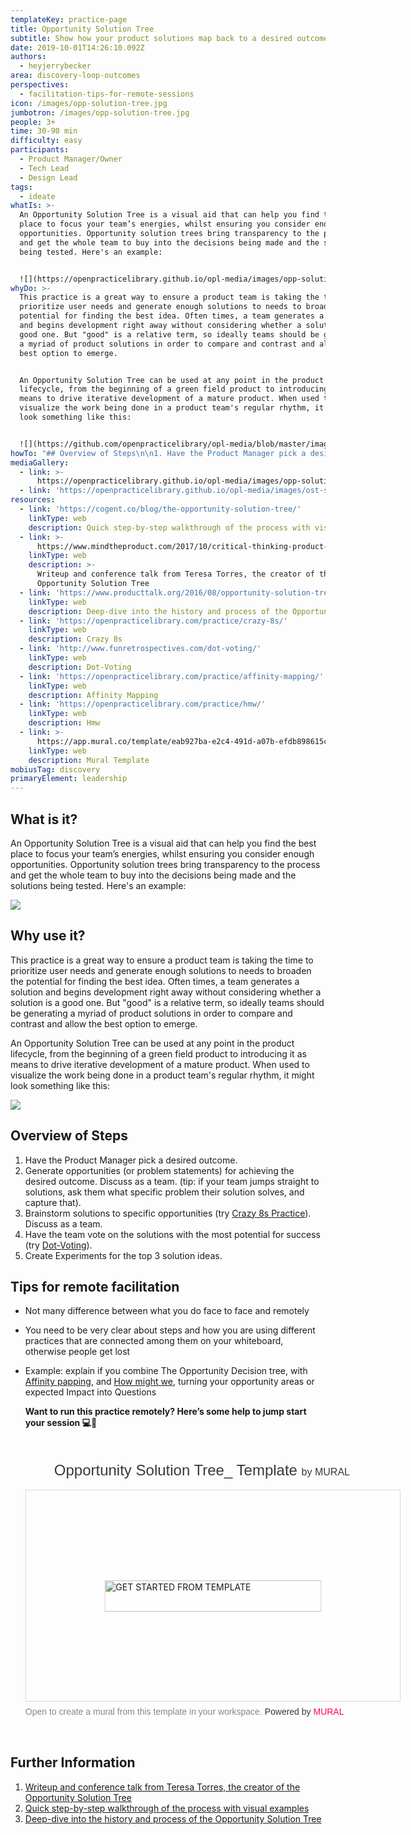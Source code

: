 ```yaml
---
templateKey: practice-page
title: Opportunity Solution Tree
subtitle: Show how your product solutions map back to a desired outcome
date: 2019-10-01T14:26:10.092Z
authors:
  - heyjerrybecker
area: discovery-loop-outcomes
perspectives:
  - facilitation-tips-for-remote-sessions
icon: /images/opp-solution-tree.jpg
jumbotron: /images/opp-solution-tree.jpg
people: 3+
time: 30-90 min
difficulty: easy
participants:
  - Product Manager/Owner
  - Tech Lead
  - Design Lead
tags:
  - ideate
whatIs: >-
  An Opportunity Solution Tree is a visual aid that can help you find the best
  place to focus your team’s energies, whilst ensuring you consider enough
  opportunities. Opportunity solution trees bring transparency to the process
  and get the whole team to buy into the decisions being made and the solutions
  being tested. Here's an example:


  ![](https://openpracticelibrary.github.io/opl-media/images/opp-solution-tree.jpg)
whyDo: >-
  This practice is a great way to ensure a product team is taking the time to
  prioritize user needs and generate enough solutions to needs to broaden the
  potential for finding the best idea. Often times, a team generates a solution
  and begins development right away without considering whether a solution is a
  good one. But "good" is a relative term, so ideally teams should be generating
  a myriad of product solutions in order to compare and contrast and allow the
  best option to emerge.


  An Opportunity Solution Tree can be used at any point in the product
  lifecycle, from the beginning of a green field product to introducing it as
  means to drive iterative development of a mature product. When used to
  visualize the work being done in a product team's regular rhythm, it might
  look something like this:


  ![](https://github.com/openpracticelibrary/opl-media/blob/master/images/ost-scale.png?raw=true)
howTo: "## Overview of Steps\n\n1. Have the Product Manager pick a desired outcome.\n\n2. Generate opportunities (or problem statements) for achieving the desired outcome. Discuss as a team. (tip: if your team jumps straight to solutions, ask them what specific problem their solution solves, and capture that).\n\n3. Brainstorm solutions to specific opportunities (try [Crazy 8s Practice](https://openpracticelibrary.com/practice/crazy-8s/)). Discuss as a team.\n\n4. Have the team vote on the solutions with the most potential for success (try [Dot-Voting](http://www.funretrospectives.com/dot-voting/)).\n\n5. Create Experiments for the top 3 solution ideas.\n\n## Tips for remote facilitation\n\n* Not many difference between what you do face to face and remotely\n\n* You need to be very clear about steps and how you are using different practices that are connected among them on your whiteboard, otherwise people get lost\n\n* Example: explain if you combine The Opportunity Decision tree, with [Affinity papping](https://openpracticelibrary.com/practice/affinity-mapping/), and [How might we](https://openpracticelibrary.com/practice/hmw/), turning your opportunity areas or expected Impact into Questions\n\n**Want to run this practice remotely? See the Mural Template below! \U0001F4BB\U0001F64F**"
mediaGallery:
  - link: >-
      https://openpracticelibrary.github.io/opl-media/images/opp-solution-tree.jpg
  - link: 'https://openpracticelibrary.github.io/opl-media/images/ost-scale.png'
resources:
  - link: 'https://cogent.co/blog/the-opportunity-solution-tree/'
    linkType: web
    description: Quick step-by-step walkthrough of the process with visual examples
  - link: >-
      https://www.mindtheproduct.com/2017/10/critical-thinking-product-teams-teresa-torres/
    linkType: web
    description: >-
      Writeup and conference talk from Teresa Torres, the creator of the
      Opportunity Solution Tree
  - link: 'https://www.producttalk.org/2016/08/opportunity-solution-tree/'
    linkType: web
    description: Deep-dive into the history and process of the Opportunity Solution Tree
  - link: 'https://openpracticelibrary.com/practice/crazy-8s/'
    linkType: web
    description: Crazy 8s
  - link: 'http://www.funretrospectives.com/dot-voting/'
    linkType: web
    description: Dot-Voting
  - link: 'https://openpracticelibrary.com/practice/affinity-mapping/'
    linkType: web
    description: Affinity Mapping
  - link: 'https://openpracticelibrary.com/practice/hmw/'
    linkType: web
    description: Hmw
  - link: >-
      https://app.mural.co/template/eab927ba-e2c4-491d-a07b-efdb898615c5/1a3af620-a016-478f-93d9-d0ea65d0561c
    linkType: web
    description: Mural Template
mobiusTag: discovery
primaryElement: leadership
---
```

## What is it?

An Opportunity Solution Tree is a visual aid that can help you find the best place to focus your team’s energies, whilst ensuring you consider enough opportunities. Opportunity solution trees bring transparency to the process and get the whole team to buy into the decisions being made and the solutions being tested. Here's an example:

![](/images/opp-solution-tree.jpg)

## Why use it?

This practice is a great way to ensure a product team is taking the time to prioritize user needs and generate enough solutions to needs to broaden the potential for finding the best idea. Often times, a team generates a solution and begins development right away without considering whether a solution is a good one. But "good" is a relative term, so ideally teams should be generating a myriad of product solutions in order to compare and contrast and allow the best option to emerge.

An Opportunity Solution Tree can be used at any point in the product lifecycle, from the beginning of a green field product to introducing it as means to drive iterative development of a mature product. When used to visualize the work being done in a product team's regular rhythm, it might look something like this:

![](/images/ost-scale.png)

## Overview of Steps

1. Have the Product Manager pick a desired outcome.
2. Generate opportunities (or problem statements) for achieving the desired outcome. Discuss as a team. (tip: if your team jumps straight to solutions, ask them what specific problem their solution solves, and capture that).
3. Brainstorm solutions to specific opportunities (try [Crazy 8s Practice](https://openpracticelibrary.com/practice/crazy-8s/)). Discuss as a team.
4. Have the team vote on the solutions with the most potential for success (try [Dot-Voting](http://www.funretrospectives.com/dot-voting/)).
5. Create Experiments for the top 3 solution ideas.

## Tips for remote facilitation

- Not many difference between what you do face to face and remotely
- You need to be very clear about steps and how you are using different practices that are connected among them on your whiteboard, otherwise people get lost
- Example: explain if you combine The Opportunity Decision tree, with [Affinity papping](https://openpracticelibrary.com/practice/affinity-mapping/), and [How might we](https://openpracticelibrary.com/practice/hmw/), turning your opportunity areas or expected Impact into Questions

  **Want to run this practice remotely? Here’s some help to jump start your session 💻🙏**

  <div style="width: 600px;"> <h1 style="position: relative;vertical-align: middle;display: inline-block; font-size: 24px; line-height:28px; color: #393939;margin-bottom: 14px; font-weight: 300;font-family: Proxima Nova, sans-serif;"> <span style="padding-left: 46px; display: inline-block;"> Opportunity Solution Tree_ Template <span style="font-size: 16px; color: #393939; font-weight: 300;"> by MURAL </span> </span> </h1> <div style="position: relative;padding-bottom: 56.25%;height: 0; overflow: hidden; max-width: 800px; min-width: 320px; border-width: 1px; border-style: solid; border-color: #d8d8d8;"> <div style="position: absolute;top: 0;left: 0;z-index: 10; width: 100%; height: 100%;background: url(https://murally.blob.core.windows.net/thumbnails/warhw2023/templates/eab927ba-e2c4-491d-a07b-efdb898615c5.png?v=a657cb76-b066-4459-a0d9-9cd19dd1abb3) no-repeat center center; background-size: cover;"> <div style="position: absolute;top: 0;left: 0;z-index: 20;width: 100%; height: 100%;background-color: white;-webkit-filter: opacity(.4);"> </div> <a href="https://app.mural.co/template/eab927ba-e2c4-491d-a07b-efdb898615c5/1a3af620-a016-478f-93d9-d0ea65d0561c" target="_blank" style="transform: translate(-50%, -50%);top: 50%;left: 50%; position: absolute; z-index: 30; border: none; background: transparent;"> <img src="https://app.mural.co/static/images/button-template-large.png" alt="GET STARTED FROM TEMPLATE" width="347" height="50" style="width: 347px !important; height: 50px !important"> </a> </div> </div> <p style="margin-top: 7px;margin-bottom: 60px;line-height: 18px; font-size: 14px;font-family: Proxima Nova, sans-serif;font-weight: 400; color: #888888;"> Open to create a mural from this template in your workspace. <span style="color: #393939;"> Powered by </span> <a href="https://mural.co/" target="_blank" style="text-decoration: none;"> <span style="color: #ff0065;">MURAL</span> </a> </p></div>

## Further Information

1. [Writeup and conference talk from Teresa Torres, the creator of the Opportunity Solution Tree](https://www.mindtheproduct.com/2017/10/critical-thinking-product-teams-teresa-torres/)
2. [Quick step-by-step walkthrough of the process with visual examples](https://cogent.co/blog/the-opportunity-solution-tree/)
3. [Deep-dive into the history and process of the Opportunity Solution Tree](https://www.producttalk.org/2016/08/opportunity-solution-tree/)
